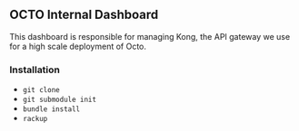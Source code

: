## OCTO Internal Dashboard ##

This dashboard is responsible for managing Kong, the API gateway we use for a high scale deployment of Octo.

### Installation

- `git clone`
- `git submodule init`
- `bundle install`
- `rackup`

